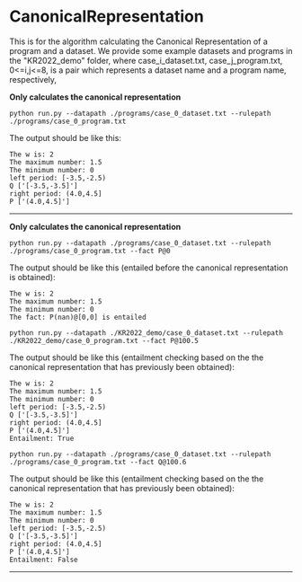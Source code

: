 # CanonicalRepresentation
This is for the algorithm calculating the Canonical Representation
of a program and a dataset.
We provide some example datasets and programs in the "KR2022_demo" folder, 
where case_i_dataset.txt, case_j_program.txt, 0<=i,j<=8, is a pair which represents a dataset name and 
a program name, respectively,


**Only calculates the canonical representation**

```shell 
python run.py --datapath ./programs/case_0_dataset.txt --rulepath ./programs/case_0_program.txt
```
The output should be like this:
```
The w is: 2
The maximum number: 1.5
The minimum number: 0
left period: [-3.5,-2.5)
Q ['[-3.5,-3.5]']
right period: (4.0,4.5]
P ['(4.0,4.5]']
```
--------------------------------------------------------------------------------



**Only calculates the canonical representation**

```shell 
python run.py --datapath ./programs/case_0_dataset.txt --rulepath ./programs/case_0_program.txt --fact P@0
```
The output should be like this (entailed before the canonical representation is obtained):
```
The w is: 2
The maximum number: 1.5
The minimum number: 0
The fact: P(nan)@[0,0] is entailed

```
```
python run.py --datapath ./KR2022_demo/case_0_dataset.txt --rulepath ./KR2022_demo/case_0_program.txt --fact P@100.5
```

The output should be like this (entailment checking based on the the canonical representation that has previously been obtained):
```
The w is: 2
The maximum number: 1.5
The minimum number: 0
left period: [-3.5,-2.5)
Q ['[-3.5,-3.5]']
right period: (4.0,4.5]
P ['(4.0,4.5]']
Entailment: True
```

```
python run.py --datapath ./programs/case_0_dataset.txt --rulepath ./programs/case_0_program.txt --fact Q@100.6
```

The output should be like this (entailment checking based on the the canonical representation that has previously been obtained):
```
The w is: 2
The maximum number: 1.5
The minimum number: 0
left period: [-3.5,-2.5)
Q ['[-3.5,-3.5]']
right period: (4.0,4.5]
P ['(4.0,4.5]']
Entailment: False
```

--------------------------------------------------------------------------------

